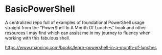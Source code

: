 # BasicPowerShell
 A centralized repo full of examples of foundational PowerShell usage straight from the "PowerShell In A Month Of Lunches" book and other resources I may find which can assist me in my journey to fluency when working with this fabulous shell.

 https://www.manning.com/books/learn-powershell-in-a-month-of-lunches
